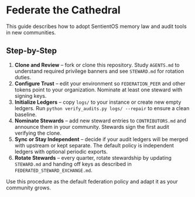 # Federate the Cathedral

This guide describes how to adopt SentientOS memory law and audit tools in new communities.

## Step-by-Step
1. **Clone and Review** – fork or clone this repository. Study `AGENTS.md` to understand required privilege banners and see `STEWARD.md` for rotation duties.
2. **Configure Trust** – edit your environment so `FEDERATION_PEER` and other tokens point to your organization. Nominate at least one steward with signing keys.
3. **Initialize Ledgers** – copy `logs/` to your instance or create new empty ledgers. Run `python verify_audits.py logs/ --repair` to ensure a clean baseline.
4. **Nominate Stewards** – add new steward entries to `CONTRIBUTORS.md` and announce them in your community. Stewards sign the first audit verifying the clone.
5. **Sync or Stay Independent** – decide if your audit ledgers will be merged with upstream or kept separate. The default policy is independent ledgers with optional periodic exports.
6. **Rotate Stewards** – every quarter, rotate stewardship by updating `STEWARD.md` and handing off keys as described in `FEDERATED_STEWARD_EXCHANGE.md`.

Use this procedure as the default federation policy and adapt it as your community grows.
